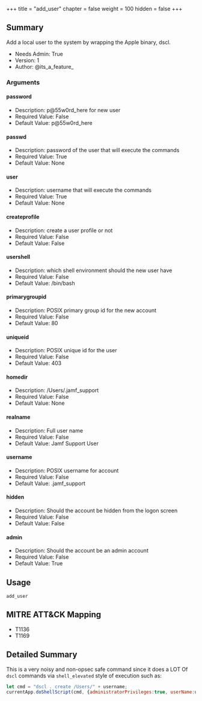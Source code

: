 +++
title = "add_user"
chapter = false
weight = 100
hidden = false
+++

## Summary

Add a local user to the system by wrapping the Apple binary, dscl. 
- Needs Admin: True  
- Version: 1  
- Author: @its_a_feature_  

### Arguments

#### password

- Description: p@55w0rd_here for new user  
- Required Value: False  
- Default Value: p@55w0rd_here  

#### passwd

- Description: password of the user that will execute the commands  
- Required Value: True  
- Default Value: None  

#### user

- Description: username that will execute the commands  
- Required Value: True  
- Default Value: None  

#### createprofile

- Description: create a user profile or not  
- Required Value: False  
- Default Value: False  

#### usershell

- Description: which shell environment should the new user have  
- Required Value: False  
- Default Value: /bin/bash  

#### primarygroupid

- Description: POSIX primary group id for the new account  
- Required Value: False  
- Default Value: 80  

#### uniqueid

- Description: POSIX unique id for the user  
- Required Value: False  
- Default Value: 403  

#### homedir

- Description: /Users/.jamf_support  
- Required Value: False  
- Default Value: None  

#### realname

- Description: Full user name  
- Required Value: False  
- Default Value: Jamf Support User  

#### username

- Description: POSIX username for account  
- Required Value: False  
- Default Value: .jamf_support  

#### hidden

- Description: Should the account be hidden from the logon screen  
- Required Value: False  
- Default Value: False  

#### admin

- Description: Should the account be an admin account  
- Required Value: False  
- Default Value: True  

## Usage

```
add_user
```

## MITRE ATT&CK Mapping

- T1136  
- T1169  
## Detailed Summary

This is a very noisy and non-opsec safe command since it does a LOT Of `dscl` commands via `shell_elevated` style of execution such as:
```JavaScript
let cmd = "dscl . create /Users/" + username;
currentApp.doShellScript(cmd, {administratorPrivileges:true, userName:user, password:passwd});
```

